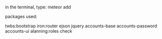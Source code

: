 in the terminal, type: meteor add <package name>

packages used:

twbs:bootstrap
iron:router
ejson
jquery
accounts-base
accounts-password
accounts-ui
alanning:roles
check